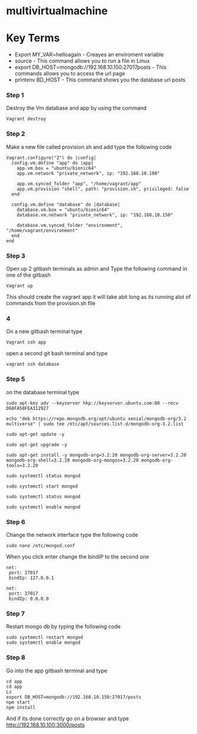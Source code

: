 # multivirtualmachine

# Key Terms
- Export MY_VAR=helloagain - Creayes an enviroment variable
- source - This command allows you to run a file in Linux
- export DB_HOST=mongodb://192.168.10.150:27017posts - This commands allows you to access the url page
- printenv BD_HOST - This command shows you the database url posts

### Step 1

Destroy the Vm database and app by using the command

```
Vagrant destroy
```

### Step 2

Make a new file called provision.sh and add type the following code

```
Vagrant.configure("2") do |config|
  config.vm.define "app" do |app|
    app.vm.box = "ubuntu/bionic64"
    app.vm.network "private_network", ip: "192.168.10.100"

    app.vm.synced_folder "app", "/home/vagrant/app"
    app.vm.provision "shell", path: "provision.sh", privileged: false
  end

  config.vm.define "database" do |database|
    database.vm.box = "ubuntu/bionic64"
    database.vm.network "private_network", ip: "192.168.10.150"

    database.vm.synced_folder "environment", "/home/vagrant/environment"
  end
end
```

### Step 3

Open up 2 gitbash terminals as admin and Type the following command in one of the gitbash
```
Vagrant up
```

This should create the vagrant app it will take abit long as its running alot of commands from the provision.sh file

### 4

On a new gitbash terminal type

```
Vagrant ssh app
```
open a second git bash terminal and type
```
vagrant ssh database
```

### Step 5
on the database terminal type

```
sudo apt-key adv --keyserver hkp://keyserver.ubuntu.com:80 --recv D68FA50FEA312927

echo "deb https://repo.mongodb.org/apt/ubuntu xenial/mongodb-org/3.2 multiverse" | sudo tee /etc/apt/sources.list.d/mongodb-org-3.2.list

sudo apt-get update -y

sudo apt-get upgrade -y

sudo apt-get install -y mongodb-org=3.2.20 mongodb-org-server=3.2.20 
mongodb-org-shell=3.2.20 mongodb-org-mongos=3.2.20 mongodb-org-tools=3.2.20

sudo systemctl status mongod

sudo systemctl start mongod

sudo systemctl status mongod

sudo systemctl enable mongod
```

### Step 6
Change the network interface type the following code
```
sudo nano /etc/mongod.conf
```
When you click enter change the bindIP to the second one
```
net:
 port: 27017
 bindIp: 127.0.0.1 
 
net:
 port: 27017
 bindIp: 0.0.0.0 
```

### Step 7
Restart mongo db by typing the following code
```
sudo systemctl restart mongod
sudo systemctl enable mongod
```

### Step 8
Go into the app gitbash terminal and type

```
cd app
cd app
Ls
export DB_HOST=mongodb://192.168.10.150:27017/posts
npm start
npm install
```

And if its done correctly go on a browser and type
http://192.168.10.100:3000/posts
```





